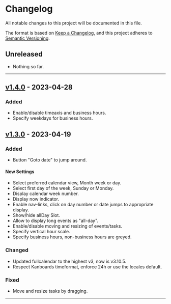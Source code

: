 # Changelog

All notable changes to this project will be documented in this file.

The format is based on [Keep a Changelog](https://keepachangelog.com/en/1.0.0/),
and this project adheres to [Semantic Versioning](https://semver.org/spec/v2.0.0.html).

## Unreleased

- Nothing so far.

---

## [v1.4.0](https://codeberg.org/abu/Calendar/releases/tag/v1.4.0) - 2023-04-28

### Added

- Enable/disable timeaxis and business hours.
- Specify weekdays for business hours.

## [v1.3.0](https://codeberg.org/abu/Calendar/releases/tag/v1.3.0) - 2023-04-19

### Added

- Button "Goto date" to jump around.

#### New Settings

- Select preferred calendar view, Month week or day.
- Select first day of the week, Sunday or Monday.
- Display calendar week number.
- Display now indicator.
- Enable nav-links, click on day number or date jumps to appropriate display.
- Show/hide allDay Slot.
- Allow to display long events as "all-day".
- Enable/disable moving and resizing of events/tasks.
- Specify vertical hour scale.
- Specify business hours, non-business hours are greyed.

### Changed

- Updated fullcalendar to the highest v3, now is v3.10.5.
- Respect Kanboards timeformat, enforce 24h or use the locales default.

### Fixed

- Move and resize tasks by dragging.

---
